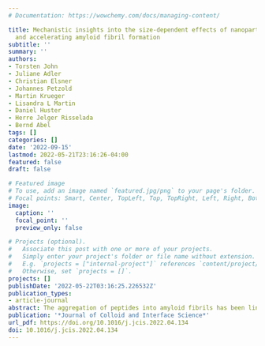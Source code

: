 ```yaml
---
# Documentation: https://wowchemy.com/docs/managing-content/

title: Mechanistic insights into the size-dependent effects of nanoparticles on inhibiting
  and accelerating amyloid fibril formation
subtitle: ''
summary: ''
authors:
- Torsten John
- Juliane Adler
- Christian Elsner
- Johannes Petzold
- Martin Krueger
- Lisandra L Martin
- Daniel Huster
- Herre Jelger Risselada
- Bernd Abel
tags: []
categories: []
date: '2022-09-15'
lastmod: 2022-05-21T23:16:26-04:00
featured: false
draft: false

# Featured image
# To use, add an image named `featured.jpg/png` to your page's folder.
# Focal points: Smart, Center, TopLeft, Top, TopRight, Left, Right, BottomLeft, Bottom, BottomRight.
image:
  caption: ''
  focal_point: ''
  preview_only: false

# Projects (optional).
#   Associate this post with one or more of your projects.
#   Simply enter your project's folder or file name without extension.
#   E.g. `projects = ["internal-project"]` references `content/project/deep-learning/index.md`.
#   Otherwise, set `projects = []`.
projects: []
publishDate: '2022-05-22T03:16:25.226532Z'
publication_types:
- article-journal
abstract: The aggregation of peptides into amyloid fibrils has been linked to ageing-related diseases, such as Alzheimer's and type 2 diabetes. Interfaces, particularly those with large nanostructured surfaces, can affect the kinetics of peptide aggregation, which ranges from complete inhibition to strong acceleration. While a number of physiochemical parameters determine interfacial effects, we focus here on the role of nanoparticle (NP) size and curvature. We used thioflavin T (ThT) fluorescence assays to demonstrate the size-dependent effects of NPs on amyloid fibril formation for the peptides Aβ<sub>40</sub>, NNFGAIL, GNNQQNY and VQIYVK. While 5 nm gold NPs (AuNP-5) retarded or inhibited the aggregation of all peptides except NNFGAIL, larger 20 nm gold NPs (AuNP-20) tended to accelerate or not influence peptide aggregation. Differences in the NP effects for the peptides resulted from the different peptide properties (size, tendency to aggregate) and associated surface binding affinities. Additional dynamic light scattering (DLS), electron microscopy, and atomic force microscopy (AFM) experiments with the Aβ<sub>40</sub> peptide confirmed size-dependent NP effects on peptide aggregation, and also suggested a structural influence on the formed fibrils. NPs can serve as a surface for the adsorption of peptide monomers and enable nucleation to oligomers and fibril formation. However, molecular dynamics (MD) simulations showed that peptide oligomers were less stable at smaller NPs. High surface curvatures destabilized prefibrillar structures, which provides a possible explanation for inhibitory effects on fibril growth, provided that peptide-NP surface binding was relevant for fibril formation. These mechanistic insights can support the design of future nanostructured materials.
publication: '*Journal of Colloid and Interface Science*'
url_pdf: https://doi.org/10.1016/j.jcis.2022.04.134
doi: 10.1016/j.jcis.2022.04.134
---
```

